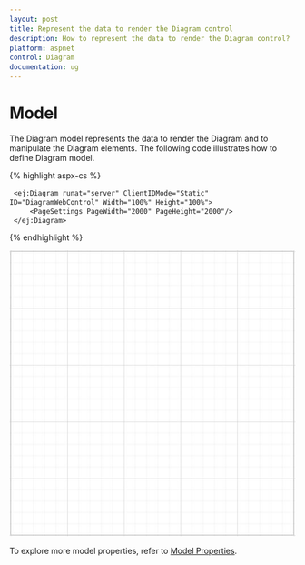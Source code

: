 ```yaml
---
layout: post
title: Represent the data to render the Diagram control
description: How to represent the data to render the Diagram control?
platform: aspnet
control: Diagram
documentation: ug
---
```


# Model

The Diagram model represents the data to render the Diagram and to manipulate the Diagram elements. The following code illustrates how to define Diagram model.

{% highlight aspx-cs %}

     <ej:Diagram runat="server" ClientIDMode="Static" ID="DiagramWebControl" Width="100%" Height="100%">
         <PageSettings PageWidth="2000" PageHeight="2000"/>
     </ej:Diagram>
        
{% endhighlight %}

![](/aspnet/Diagram/Model_images/Model_img1.png)

To explore more model properties, refer to [Model Properties](http://help.syncfusion.com/cr/cref_files/aspnet/Syncfusion.EJ~Syncfusion.JavaScript.DataVisualization.Models.DiagramProperties_members.html "Model Properties").

